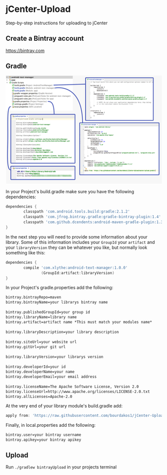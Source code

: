 # jCenter-Upload
Step-by-step instructions for uploading to jCenter

## Create a Bintray account
https://bintray.com

## Gradle
![](help_gradle.png)

In your Project's build.gradle make sure you have the following dependencies:
```groovy
dependencies {
        classpath 'com.android.tools.build:gradle:2.1.2'
        classpath 'com.jfrog.bintray.gradle:gradle-bintray-plugin:1.4'
        classpath 'com.github.dcendents:android-maven-gradle-plugin:1.3'
}
```

In the next step you will need to provide some information about your library. Some of this information includes your ``GroupId`` your ``artifact`` and your ``libraryVersion`` they can be whatever you like, but normally look something like this:
```groovy
dependencies {
        compile 'com.xlythe:android-text-manager:1.0.0'
                (GroupId:artifact:libraryVersion)
}
```

In your Project's gradle.properties add the following:
```properties
bintray.bintrayRepo=maven
bintray.bintrayName=your librarys bintray name

bintray.publishedGroupId=your group id
bintray.libraryName=library name
bintray.artifact=artifact name *This must match your modules name*

bintray.libraryDescription=your library description

bintray.siteUrl=your website url
bintray.gitUrl=your git url

bintray.libraryVersion=your librarys version

bintray.developerId=your id
bintray.developerName=your name
bintray.developerEmail=your email address

bintray.licenseName=The Apache Software License, Version 2.0
bintray.licenseUrl=http://www.apache.org/licenses/LICENSE-2.0.txt
bintray.allLicenses=Apache-2.0
```

At the very end of your library module's build.gradle add:
```groovy
apply from: 'https://raw.githubusercontent.com/bourdakos1/jCenter-Upload/master/upload.gradle'
```

Finally, in local.properties add the following:
```properties
bintray.user=your bintray username
bintray.apikey=your bintray apikey
```

## Upload
Run ```./gradlew bintrayUpload``` in your projects terminal
